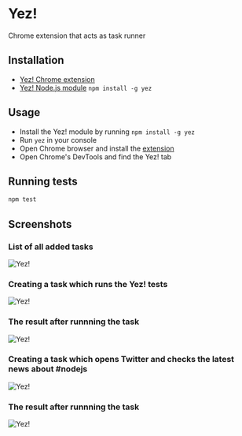# Yez!

Chrome extension that acts as task runner

## Installation

* [Yez! Chrome extension](https://chrome.google.com/webstore/detail/yez/acbhddemkmodoahhmnphpcfmcfgpjmap)
* [Yez! Node.js module](https://github.com/krasimir/yez) `npm install -g yez`

## Usage

* Install the Yez! module by running `npm install -g yez`
* Run `yez` in your console
* Open Chrome browser and install the [extension](https://chrome.google.com/webstore/detail/yez/acbhddemkmodoahhmnphpcfmcfgpjmap)
* Open Chrome's DevTools and find the Yez! tab

## Running tests

```js
npm test
```

## Screenshots

### List of all added tasks

![Yez!](http://work.krasimirtsonev.com/git/yez/yez-screenshot-1.jpg)

### Creating a task which runs the Yez! tests

![Yez!](http://work.krasimirtsonev.com/git/yez/yez-screenshot-2.jpg)

### The result after runnning the task

![Yez!](http://work.krasimirtsonev.com/git/yez/yez-screenshot-5.jpg)

### Creating a task which opens Twitter and checks the latest news about #nodejs

![Yez!](http://work.krasimirtsonev.com/git/yez/yez-screenshot-3.jpg)

### The result after runnning the task

![Yez!](http://work.krasimirtsonev.com/git/yez/yez-screenshot-4.jpg)
